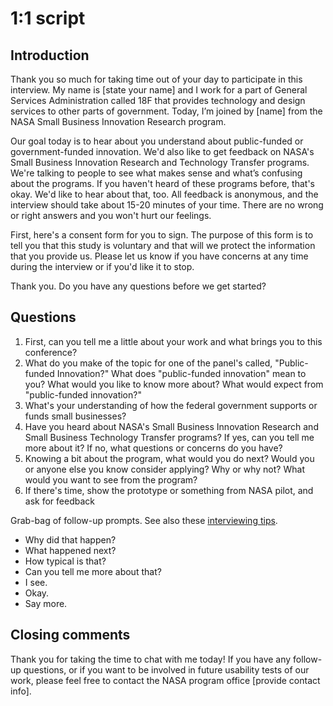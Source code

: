# 1:1 script

## Introduction

Thank you so much for taking time out of your day to participate in this interview. My name is [state your name] and I work for a part of General Services Administration called 18F that provides technology and design services to other parts of government. Today, I’m joined by [name] from the NASA Small Business Innovation Research program. 
 
Our goal today is to hear about you understand about public-funded or government-funded innovation. We'd also like to get feedback on NASA's Small Business Innovation Research and Technology Transfer programs. We're talking to people to see what makes sense and what’s confusing about the programs. If you haven't heard of these programs before, that's okay. We'd like to hear about that, too. All feedback is anonymous, and the interview should take about 15-20 minutes of your time. There are no wrong or right answers and you won't hurt our feelings.
 
First, here's a consent form for you to sign. The purpose of this form is to tell you that this study is voluntary and that will we protect the information that you provide us. Please let us know if you have concerns at any time during the interview or if you'd like it to stop. 

Thank you. Do you have any questions before we get started? 

## Questions
1. First, can you tell me a little about your work and what brings you to this conference? 
2. What do you make of the topic for one of the panel's called, "Public-funded Innovation?" What does "public-funded innovation" mean to you? What would you like to know more about? What would expect from "public-funded innovation?"
3. What's your understanding of how the federal government supports or funds small businesses? 
4. Have you heard about NASA's Small Business Innovation Research and Small Business Technology Transfer programs? If yes, can you tell me more about it? If no, what questions or concerns do you have?
5. Knowing a bit about the program, what would you do next? Would you or anyone else you know consider applying? Why or why not? What would you want to see from the program?
6. If there's time, show the prototype or something from NASA pilot, and ask for feedback
 
Grab-bag of follow-up prompts. See also these
[interviewing tips](http://pages.ucsd.edu/~dkjordan/resources/InterviewingTips.html).
* Why did that happen?
* What happened next?
* How typical is that?
* Can you tell me more about that?
* I see.
* Okay.
* Say more.

## Closing comments

Thank you for taking the time to chat with me today! If you have any follow-up questions, or if you want to be involved in future usability tests of our work, please feel free to contact the NASA program office [provide contact info].

